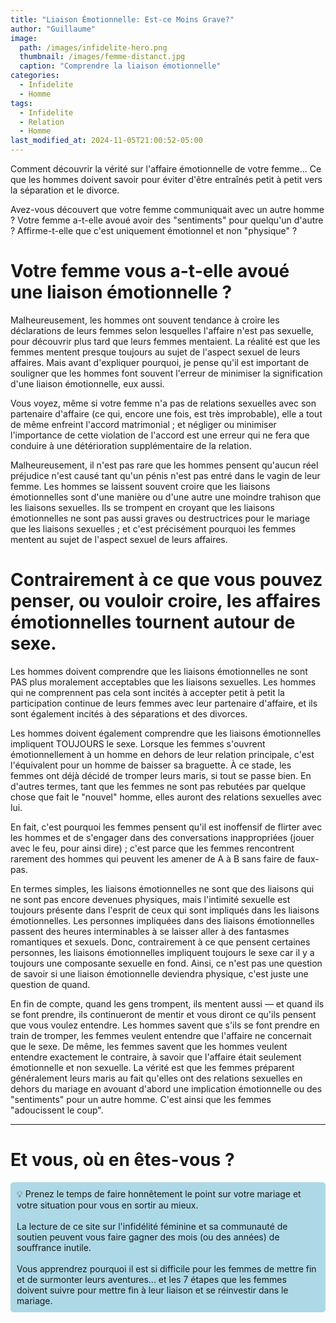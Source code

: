 ```yaml
---
title: "Liaison Émotionnelle: Est-ce Moins Grave?"
author: "Guillaume"
image: 
  path: /images/infidelite-hero.png
  thumbnail: /images/femme-distanct.jpg
  caption: "Comprendre la liaison émotionnelle"
categories:
  - Infidelite
  - Homme
tags:
  - Infidelite
  - Relation
  - Homme
last_modified_at: 2024-11-05T21:00:52-05:00
---
```

Comment découvrir la vérité sur l'affaire émotionnelle de votre femme... Ce que les hommes doivent savoir pour éviter d'être entraînés petit à petit vers la séparation et le divorce.

Avez-vous découvert que votre femme communiquait avec un autre homme ? Votre femme a-t-elle avoué avoir des "sentiments" pour quelqu'un d'autre ? Affirme-t-elle que c'est uniquement émotionnel et non "physique" ?

# Votre femme vous a-t-elle avoué une liaison émotionnelle ?

Malheureusement, les hommes ont souvent tendance à croire les déclarations de leurs femmes selon lesquelles l'affaire n'est pas sexuelle, pour découvrir plus tard que leurs femmes mentaient. La réalité est que les femmes mentent presque toujours au sujet de l'aspect sexuel de leurs affaires. Mais avant d'expliquer pourquoi, je pense qu'il est important de souligner que les hommes font souvent l'erreur de minimiser la signification d'une liaison émotionnelle, eux aussi.

Vous voyez, même si votre femme n'a pas de relations sexuelles avec son partenaire d'affaire (ce qui, encore une fois, est très improbable), elle a tout de même enfreint l'accord matrimonial ; et négliger ou minimiser l'importance de cette violation de l'accord est une erreur qui ne fera que conduire à une détérioration supplémentaire de la relation.

Malheureusement, il n'est pas rare que les hommes pensent qu'aucun réel préjudice n'est causé tant qu'un pénis n'est pas entré dans le vagin de leur femme. Les hommes se laissent souvent croire que les liaisons émotionnelles sont d'une manière ou d'une autre une moindre trahison que les liaisons sexuelles. Ils se trompent en croyant que les liaisons émotionnelles ne sont pas aussi graves ou destructrices pour le mariage que les liaisons sexuelles ; et c'est précisément pourquoi les femmes mentent au sujet de l'aspect sexuel de leurs affaires.

# Contrairement à ce que vous pouvez penser, ou vouloir croire, les affaires émotionnelles tournent autour de sexe.

Les hommes doivent comprendre que les liaisons émotionnelles ne sont PAS plus moralement acceptables que les liaisons sexuelles. Les hommes qui ne comprennent pas cela sont incités à accepter petit à petit la participation continue de leurs femmes avec leur partenaire d'affaire, et ils sont également incités à des séparations et des divorces.

Les hommes doivent également comprendre que les liaisons émotionnelles impliquent TOUJOURS le sexe. Lorsque les femmes s'ouvrent émotionnellement à un homme en dehors de leur relation principale, c'est l'équivalent pour un homme de baisser sa braguette. À ce stade, les femmes ont déjà décidé de tromper leurs maris, si tout se passe bien. En d'autres termes, tant que les femmes ne sont pas rebutées par quelque chose que fait le "nouvel" homme, elles auront des relations sexuelles avec lui.

En fait, c'est pourquoi les femmes pensent qu'il est inoffensif de flirter avec les hommes et de s'engager dans des conversations inappropriées (jouer avec le feu, pour ainsi dire) ; c'est parce que les femmes rencontrent rarement des hommes qui peuvent les amener de A à B sans faire de faux-pas.

En termes simples, les liaisons émotionnelles ne sont que des liaisons qui ne sont pas encore devenues physiques, mais l'intimité sexuelle est toujours présente dans l'esprit de ceux qui sont impliqués dans les liaisons émotionnelles. Les personnes impliquées dans des liaisons émotionnelles passent des heures interminables à se laisser aller à des fantasmes romantiques et sexuels. Donc, contrairement à ce que pensent certaines personnes, les liaisons émotionnelles impliquent toujours le sexe car il y a toujours une composante sexuelle en fond. Ainsi, ce n'est pas une question de savoir si une liaison émotionnelle deviendra physique, c'est juste une question de quand.

En fin de compte, quand les gens trompent, ils mentent aussi — et quand ils se font prendre, ils continueront de mentir et vous diront ce qu'ils pensent que vous voulez entendre. Les hommes savent que s'ils se font prendre en train de tromper, les femmes veulent entendre que l'affaire ne concernait que le sexe. De même, les femmes savent que les hommes veulent entendre exactement le contraire, à savoir que l'affaire était seulement émotionnelle et non sexuelle. La vérité est que les femmes préparent généralement leurs maris au fait qu'elles ont des relations sexuelles en dehors du mariage en avouant d'abord une implication émotionnelle ou des "sentiments" pour un autre homme. C'est ainsi que les femmes "adoucissent le coup".


*******************************

# Et vous, où en êtes-vous ?

<div style="background-color: lightblue; padding: 10px; border-radius: 5px;">
💡 Prenez le temps de faire honnêtement le point sur votre mariage et votre situation pour vous en sortir au mieux. <br><br>
La lecture de ce site sur l'infidélité féminine et sa communauté de soutien peuvent vous faire gagner des mois (ou des années) de souffrance inutile. <br><br>
Vous apprendrez pourquoi il est si difficile pour les femmes de mettre fin et de surmonter leurs aventures... et les 7 étapes que les femmes doivent suivre pour mettre fin à leur liaison et se réinvestir dans le mariage.
</div>

[//]: # "TODO: lien pour livre sur infidelite"

[//]: # "TODO: Insert links"